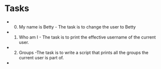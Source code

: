 # Tasks
* 0. My name is Betty - The task is to change the user to Betty
* 1. Who am I - The task is to print the effective username of the current user.
* 2. Groups -The task is to write a script that prints all the groups the current user is part of.
*
